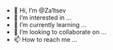 - 👋 Hi, I’m @Za1tsev
- 👀 I’m interested in ...
- 🌱 I’m currently learning ...
- 💞️ I’m looking to collaborate on ...
- 📫 How to reach me ...

<!---
Za1tsev/Za1tsev is a ✨ special ✨ repository because its `README.md` (this file) appears on your GitHub profile.
You can click the Preview link to take a look at your changes.
--->
